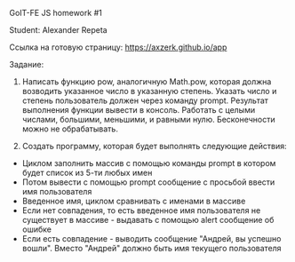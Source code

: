 GoIT-FE JS homework #1

Student: Alexander Repeta

Ссылка на готовую страницу: https://axzerk.github.io/app

Задание:

1) Написать функцию pow, аналогичную Math.pow, которая должна возводить указанное число в указанную степень. Указать число и степень пользователь должен через команду prompt. Результат выполнения функции вывести в консоль. Работать с целыми числами, большими, меньшими, и равными нулю. Бесконечности можно не обрабатывать.

2) Создать программу, которая будет выполнять следующие действия:

-   Циклом заполнить массив с помощью команды prompt в котором будет список из 5-ти любых имен
-   Потом вывести с помощью prompt сообщение с просьбой ввести имя пользователя
-   Введенное имя, циклом сравнивать с именами в массиве
-   Если нет совпадения, то есть введенное имя пользователя не существует в массиве - выдавать с помощью alert сообщение об ошибке
-   Если есть совпадение - выводить сообщение "Андрей, вы успешно вошли". Вместо "Андрей" должно быть имя текущего пользователя
